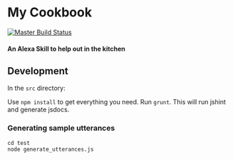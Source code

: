 # My Cookbook
[![Master Build Status](https://travis-ci.org/PeterMitrano/my_cookbook.svg?branch=master)](https://travis-ci.org/PeterMitrano/my_cookbook)

#### An Alexa Skill to help out in the kitchen

## Development

In the `src` directory:

Use `npm install` to get everything you need.
Run `grunt`. This will run jshint and generate jsdocs.

### Generating sample utterances

    cd test
    node generate_utterances.js
